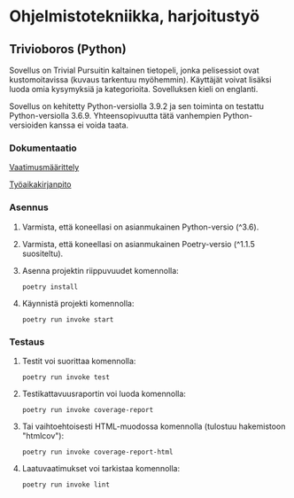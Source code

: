 # Ohjelmistotekniikka, harjoitustyö

## Trivioboros (Python)

Sovellus on Trivial Pursuitin kaltainen tietopeli, jonka pelisessiot ovat kustomoitavissa (kuvaus tarkentuu myöhemmin). Käyttäjät voivat lisäksi luoda omia kysymyksiä ja kategorioita. Sovelluksen kieli on englanti.

Sovellus on kehitetty Python-versiolla 3.9.2 ja sen toiminta on testattu Python-versiolla 3.6.9. Yhteensopivuutta tätä vanhempien Python-versioiden kanssa ei voida taata.

### Dokumentaatio

[Vaatimusmäärittely](https://github.com/samushka13/ot-harjoitustyo/blob/master/dokumentaatio/vaatimusmaarittely.md)

[Työaikakirjanpito](https://github.com/samushka13/ot-harjoitustyo/blob/master/dokumentaatio/tyoaikakirjanpito.md)

### Asennus

1. Varmista, että koneellasi on asianmukainen Python-versio (^3.6).

2. Varmista, että koneellasi on asianmukainen Poetry-versio (^1.1.5 suositeltu).

3. Asenna projektin riippuvuudet komennolla:

       poetry install

4. Käynnistä projekti komennolla:

       poetry run invoke start

### Testaus

1. Testit voi suorittaa komennolla: 

       poetry run invoke test

2. Testikattavuusraportin voi luoda komennolla:

       poetry run invoke coverage-report

3. Tai vaihtoehtoisesti HTML-muodossa komennolla (tulostuu hakemistoon "htmlcov"):

       poetry run invoke coverage-report-html

4. Laatuvaatimukset voi tarkistaa komennolla:

       poetry run invoke lint
